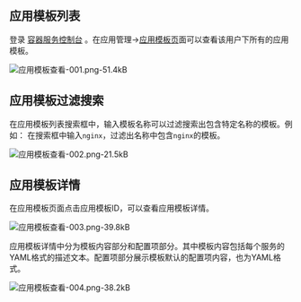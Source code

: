 
## 应用模板列表

登录 [容器服务控制台](http://console.tce.fsphere.cn/ccs) 。在应用管理->[应用模板页][1]面可以查看该用户下所有的应用模板。

![应用模板查看-001.png-51.4kB][2]

## 应用模板过滤搜索

在应用模板列表搜索框中，输入模板名称可以过滤搜索出包含特定名称的模板。例如： 在搜索框中输入`nginx`，过滤出名称中包含`nginx`的模板。

![应用模板查看-002.png-21.5kB][3]

## 应用模板详情

在应用模板页面点击应用模板ID，可以查看应用模板详情。

![应用模板查看-003.png-39.8kB][4]

应用模板详情中分为模板内容部分和配置项部分。其中模板内容包括每个服务的YAML格式的描述文本。配置项部分展示模板默认的配置项内容，也为YAML格式。

![应用模板查看-004.png-38.2kB][6]

  [1]: http://console.tce.fsphere.cn/ccs/template
  
  [2]: http://imgcache.tce.fsphere.cn/static/mc.qcloudimg.com/static/img/a7bcca3dddd518b24a9967cf2b5a4761/image.png
  [3]: http://imgcache.tce.fsphere.cn/static/mc.qcloudimg.com/static/img/d1f8d0c3a474f38619f900440c68c821/image.png
  [4]: http://imgcache.tce.fsphere.cn/static/mc.qcloudimg.com/static/img/fa7ac1f8ad119230cc0258007dcc0d9f/image.png
  [6]: http://imgcache.tce.fsphere.cn/static/mc.qcloudimg.com/static/img/638753c581264b4338214f9d266ae1ad/image.png